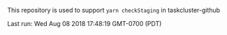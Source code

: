 This repository is used to support `yarn checkStaging` in taskcluster-github

Last run: Wed Aug 08 2018 17:48:19 GMT-0700 (PDT)
